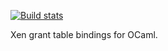 [![Build stats](https://travis-ci.org/xapi-project/ocaml-gnt.png?branch=master)](https://travis-ci.org/xapi-project/ocaml-gnt)

Xen grant table bindings for OCaml.
